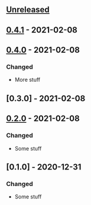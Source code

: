 ## [Unreleased]

## [0.4.1] - 2021-02-08

## [0.4.0] - 2021-02-08

### Changed

-   More stuff

## [0.3.0] - 2021-02-08

## [0.2.0] - 2021-02-08

### Changed

-   Some stuff

## [0.1.0] - 2020-12-31

### Changed

-   Some stuff

[Unreleased]: https://github.com/ericmjl/solid-octo-guac/compare/0.4.1...HEAD

[0.4.1]: https://github.com/ericmjl/solid-octo-guac/compare/0.4.0...0.4.1

[0.4.0]: https://github.com/ericmjl/solid-octo-guac/compare/0.3.0...0.4.0

[0.2.0]: https://github.com/ericmjl/solid-octo-guac/compare/minor...0.2.0

[minor]: https://github.com/ericmjl/solid-octo-guac/compare/0.1.0...minor

